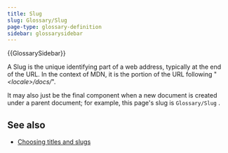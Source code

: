 ```yaml
---
title: Slug
slug: Glossary/Slug
page-type: glossary-definition
sidebar: glossarysidebar
---
```


{{GlossarySidebar}}

A Slug is the unique identifying part of a web address, typically at the end of the URL. In the context of MDN, it is the portion of the URL following "_\<locale>/docs/_".

It may also just be the final component when a new document is created under a parent document; for example, this page's slug is `Glossary/Slug` .

## See also

- [Choosing titles and slugs](/en-US/docs/MDN/Writing_guidelines/Writing_style_guide#slugs)
